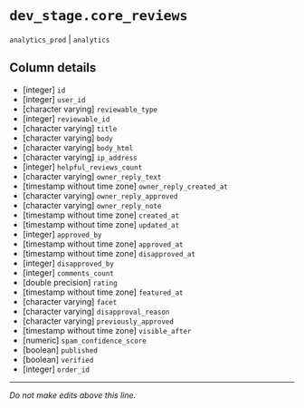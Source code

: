 # `dev_stage.core_reviews`
`analytics_prod` | `analytics`

## Column details
* [integer]   `id`
* [integer]   `user_id`
* [character varying] `reviewable_type`
* [integer]   `reviewable_id`
* [character varying] `title`
* [character varying] `body`
* [character varying] `body_html`
* [character varying] `ip_address`
* [integer]   `helpful_reviews_count`
* [character varying] `owner_reply_text`
* [timestamp without time zone] `owner_reply_created_at`
* [character varying] `owner_reply_approved`
* [character varying] `owner_reply_note`
* [timestamp without time zone] `created_at`
* [timestamp without time zone] `updated_at`
* [integer]   `approved_by`
* [timestamp without time zone] `approved_at`
* [timestamp without time zone] `disapproved_at`
* [integer]   `disapproved_by`
* [integer]   `comments_count`
* [double precision] `rating`
* [timestamp without time zone] `featured_at`
* [character varying] `facet`
* [character varying] `disapproval_reason`
* [character varying] `previously_approved`
* [timestamp without time zone] `visible_after`
* [numeric]   `spam_confidence_score`
* [boolean]   `published`
* [boolean]   `verified`
* [integer]   `order_id`

-------------------------------------------------------------------------------
*Do not make edits above this line.*
